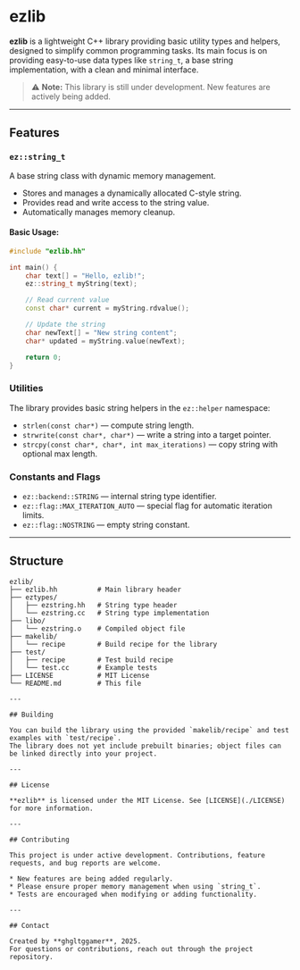 # ezlib

**ezlib** is a lightweight C++ library providing basic utility types and helpers, designed to simplify common programming tasks. Its main focus is on providing easy-to-use data types like `string_t`, a base string implementation, with a clean and minimal interface.  

> ⚠️ **Note:** This library is still under development. New features are actively being added.

---

## Features

### `ez::string_t`
A base string class with dynamic memory management.  
- Stores and manages a dynamically allocated C-style string.
- Provides read and write access to the string value.
- Automatically manages memory cleanup.

#### Basic Usage:
```cpp
#include "ezlib.hh"

int main() {
    char text[] = "Hello, ezlib!";
    ez::string_t myString(text);

    // Read current value
    const char* current = myString.rdvalue();

    // Update the string
    char newText[] = "New string content";
    char* updated = myString.value(newText);

    return 0;
}
````

### Utilities

The library provides basic string helpers in the `ez::helper` namespace:

* `strlen(const char*)` — compute string length.
* `strwrite(const char*, char*)` — write a string into a target pointer.
* `strcpy(const char*, char*, int max_iterations)` — copy string with optional max length.

### Constants and Flags

* `ez::backend::STRING` — internal string type identifier.
* `ez::flag::MAX_ITERATION_AUTO` — special flag for automatic iteration limits.
* `ez::flag::NOSTRING` — empty string constant.

---

## Structure

```
ezlib/
├── ezlib.hh          # Main library header
├── eztypes/
│   ├── ezstring.hh   # String type header
│   └── ezstring.cc   # String type implementation
├── libo/
│   └── ezstring.o    # Compiled object file
├── makelib/
│   └── recipe        # Build recipe for the library
├── test/
│   ├── recipe        # Test build recipe
│   └── test.cc       # Example tests
├── LICENSE           # MIT License
└── README.md         # This file
```
```
---

## Building

You can build the library using the provided `makelib/recipe` and test examples with `test/recipe`.
The library does not yet include prebuilt binaries; object files can be linked directly into your project.

---

## License

**ezlib** is licensed under the MIT License. See [LICENSE](./LICENSE) for more information.

---

## Contributing

This project is under active development. Contributions, feature requests, and bug reports are welcome.

* New features are being added regularly.
* Please ensure proper memory management when using `string_t`.
* Tests are encouraged when modifying or adding functionality.

---

## Contact

Created by **ghgltggamer**, 2025.
For questions or contributions, reach out through the project repository.